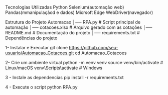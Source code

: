 Tecnologias Utilizadas
Python
  Selenium(automação web)
  Pandas(mmanipulaçãod e dados)
Micrsoft Edge WebDriver(navegador)

Estrutura do Projeto
Automacao
│── RPA.py                # Script principal de automação
│── cotacoes.xlsx          # Arquivo gerado com as cotações
│── README.md              # Documentação do projeto
│── requirements.txt       # Dependências do projeto

1- Instalar e Executar
git clone https://github.com/seu-usuario/Automacao_Cotacoes.git
cd Automacao_Cotacoes

2- Crie um ambiente virtual
python -m venv venv
source venv/bin/activate  # Linux/macOS
venv\Scripts\activate      # Windows

3 - Instale as dependencias
pip install -r requirements.txt

4 - Execute o script
python RPA.py

